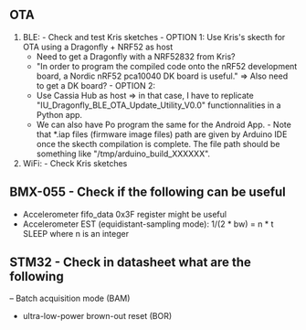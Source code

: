 ## OTA ##
  1. BLE:
    - Check and test Kris sketches
    - OPTION 1: Use Kris's skecth for OTA using a Dragonfly + NRF52 as host
      * Need to get a Dragonfly with a NRF52832 from Kris?
      * "In order to program the compiled code onto the nRF52 development board, a Nordic nRF52 pca10040 DK board is useful." => Also need to get a DK board?
    - OPTION 2:
      * Use Cassia Hub as host => in that case, I have to replicate "IU_Dragonfly_BLE_OTA_Update_Utility_V0.0" functionnalities in a Python app.
      * We can also have Po program the same for the Android App.
    - Note that *.iap files (firmware image files) path are given by Arduino IDE once the skecth compilation is complete. The file path should be something like "/tmp/arduino_build_XXXXXX".
  2. WiFi:
    - Check Kris sketches

## BMX-055 - Check if the following can be useful ##
- Accelerometer fifo_data 0x3F register might be useful
- Accelerometer EST (equidistant-sampling mode): 1/(2 * bw) = n * t SLEEP where n is an integer

## STM32 - Check in datasheet what are the following ##
– Batch acquisition mode (BAM)
- ultra-low-power brown-out reset (BOR)